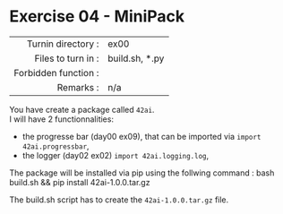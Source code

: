 # Exercise 04 - MiniPack

|                         |                    |
| -----------------------:| ------------------ |
|   Turnin directory :    |  ex00              |
|   Files to turn in :    |  build.sh, *.py    |
|   Forbidden function :  |                    |
|   Remarks :             |  n/a               |

You have create a package called `42ai`.  
I will have 2 functionnalities: 
* the progresse bar (day00 ex09), that can be imported via `import 42ai.progressbar`,
* the logger (day02 ex02) `import 42ai.logging.log`,  

The package will be installed via pip using the follwing command : bash build.sh && pip install 42ai-1.0.0.tar.gz  

The build.sh script has to create the `42ai-1.0.0.tar.gz` file.  

